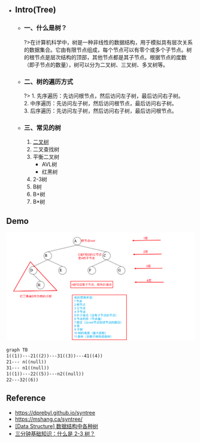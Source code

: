 * ## Intro(Tree)
    + ### 一、什么是树？

        ?>在计算机科学中，树是一种非线性的数据结构，用于模拟具有层次关系的数据集合。它由有限节点组成，每个节点可以有零个或多个子节点。树的根节点是层次结构的顶部，其他节点都是其子节点。根据节点的度数（即子节点的数量），树可以分为二叉树、三叉树、多叉树等。
    
    + ### 二、树的遍历方式

        ?> 1. 先序遍历：先访问根节点，然后访问左子树，最后访问右子树。
        <br>2. 中序遍历：先访问左子树，然后访问根节点，最后访问右子树。
        <br>3. 后序遍历：先访问左子树，然后访问右子树，最后访问根节点。
    
    + ### 三、常见的树

        1. [二叉树](./01-binary-tree.md)
        2. 二叉查找树
        3. 平衡二叉树
            - AVL树
            - 红黑树
        4. 2-3树
        5. B树
        6. B+树
        7. B*树 

## Demo
![](/.images/algo/tree/tree-demo-01.png ':size=70%')

```mermaid
graph TB
1((1))---21((2))---31((3))---41((4))
21--- n((null))
31--- n1((null))
1((1))---22((5))---n2((null))
22---32((6))
```

## Reference
* https://dprebyl.github.io/syntree
* https://mshang.ca/syntree/
* [[Data Structure] 数据结构中各种树 ](https://www.cnblogs.com/maybe2030/p/4732377.html)
* [三分钟基础知识：什么是 2-3 树？](https://zhuanlan.zhihu.com/p/92394224)
